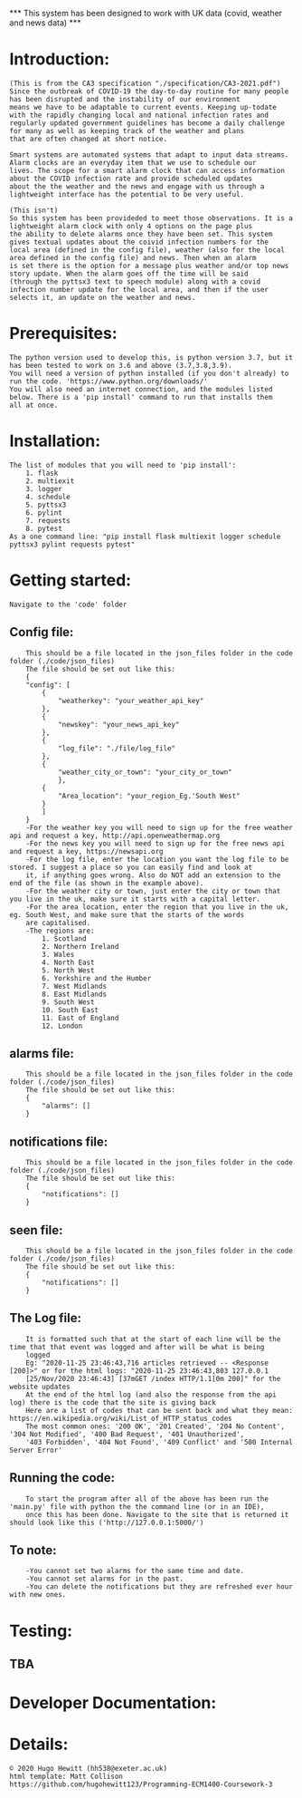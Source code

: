 *** This system has been designed to work with UK data (covid, weather and news data) ***

# Introduction:
    (This is from the CA3 specification "./specification/CA3-2021.pdf")
    Since the outbreak of COVID-19 the day-to-day routine for many people has been disrupted and the instability of our environment
    means we have to be adaptable to current events. Keeping up-todate with the rapidly changing local and national infection rates and
    regularly updated government guidelines has become a daily challenge for many as well as keeping track of the weather and plans
    that are often changed at short notice.
    
    Smart systems are automated systems that adapt to input data streams. Alarm clocks are an everyday item that we use to schedule our
    lives. The scope for a smart alarm clock that can access information about the COVID infection rate and provide scheduled updates
    about the the weather and the news and engage with us through a lightweight interface has the potential to be very useful.

    (This isn't)
    So this system has been provideded to meet those observations. It is a lightweight alarm clock with only 4 options on the page plus
    the ability to delete alarms once they have been set. This system gives textual updates about the coivid infection numbers for the
    local area (defined in the config file), weather (also for the local area defined in the config file) and news. Then when an alarm
    is set there is the option for a message plus weather and/or top news story update. When the alarm goes off the time will be said
    (through the pyttsx3 text to speech module) along with a covid infection number update for the local area, and then if the user
    selects it, an update on the weather and news.

# Prerequisites:
    The python version used to develop this, is python version 3.7, but it has been tested to work on 3.6 and above (3.7,3.8,3.9).
    You will need a version of python installed (if you don't already) to run the code. 'https://www.python.org/downloads/'
    You will also need an internet connection, and the modules listed below. There is a 'pip install' command to run that installs them
    all at once.

# Installation:
    The list of modules that you will need to 'pip install':
        1. flask
        2. multiexit
        3. logger
        4. schedule
        5. pyttsx3
        6. pylint
        7. requests
        8. pytest
    As a one command line: "pip install flask multiexit logger schedule pyttsx3 pylint requests pytest"

# Getting started:
    Navigate to the 'code' folder
## Config file:
        This should be a file located in the json_files folder in the code folder (./code/json_files)
        The file should be set out like this:
        {
        "config": [
            {
                "weatherkey": "your_weather_api_key"
            },
            {
                "newskey": "your_news_api_key"
            },
            {
                "log_file": "./file/log_file"
            },
            {
                "weather_city_or_town": "your_city_or_town"
                },
            {
                "Area_location": "your_region_Eg.'South West"
            }
            ]
        }
        -For the weather key you will need to sign up for the free weather api and request a key, http://api.openweathermap.org
        -For the news key you will need to sign up for the free news api and request a key, https://newsapi.org
        -For the log file, enter the location you want the log file to be stored. I suggest a place so you can easily find and look at
        it, if anything goes wrong. Also do NOT add an extension to the end of the file (as shown in the example above).
        -For the weather city or town, just enter the city or town that you live in the uk, make sure it starts with a capital letter.
        -For the area location, enter the region that you live in the uk, eg. South West, and make sure that the starts of the words
        are capitalised.
        -The regions are:
            1. Scotland
            2. Northern Ireland
            3. Wales
            4. North East
            5. North West
            6. Yorkshire and the Humber
            7. West Midlands
            8. East Midlands
            9. South West
            10. South East
            11. East of England
            12. London
## alarms file:
        This should be a file located in the json_files folder in the code folder (./code/json_files)
        The file should be set out like this:
        {
            "alarms": []
        }
## notifications file:
        This should be a file located in the json_files folder in the code folder (./code/json_files)
        The file should be set out like this:
        {
            "notifications": []
        }
## seen file:
        This should be a file located in the json_files folder in the code folder (./code/json_files)
        The file should be set out like this:
        {
            "notifications": []
        }

## The Log file:
        It is formatted such that at the start of each line will be the time that that event was logged and after will be what is being
        logged
        Eg: "2020-11-25 23:46:43,716 articles retrieved -- <Response [200]>" or for the html logs: "2020-11-25 23:46:43,803 127.0.0.1
        [25/Nov/2020 23:46:43] [37mGET /index HTTP/1.1[0m 200]" for the website updates
        At the end of the html log (and also the response from the api log) there is the code that the site is giving back
        Here are a list of codes that can be sent back and what they mean: https://en.wikipedia.org/wiki/List_of_HTTP_status_codes
        The most common ones: '200 OK', '201 Created', '204 No Content', '304 Not Modified', '400 Bad Request', '401 Unauthorized',
        '403 Forbidden', '404 Not Found', '409 Conflict' and '500 Internal Server Error'
## Running the code:
        To start the program after all of the above has been run the 'main.py' file with python the the command line (or in an IDE),
        once this has been done. Navigate to the site that is returned it should look like this ('http://127.0.0.1:5000/')
## To note:
        -You cannot set two alarms for the same time and date.
        -You cannot set alarms for in the past.
        -You can delete the notifications but they are refreshed ever hour with new ones.

# Testing:
## TBA

# Developer Documentation:


# Details:
    © 2020 Hugo Hewitt (hh538@exeter.ac.uk)
    html template: Matt Collison
    https://github.com/hugohewitt123/Programming-ECM1400-Coursework-3
